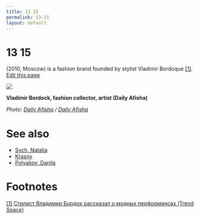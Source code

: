 ```yaml
---
title: 13 15
permalink: 13-15
layout: default
---
```




# 13 15


(2010, Moscow) is a fashion brand founded by stylist Vladimir Bordoque <span id="a1">[\[1\]](#f1)</span>. [Edit this page](http://prose.io/#indexmod/encyclopedia/edit/master/page-template.md)

![](https://img03.rl0.ru/afisha/1500x-/daily.afisha.ru/uploads/images/3/53/3538658467ad4f2d9786a584eac16a2a.png)

**Vladimir Bordock, fashion collector, artist (Daily Afisha)**

*Photo: [Daily Afisha](https://daily.afisha.ru/beauty/3878-kak-odetsya-na-vecherinku-delovuyu-vstrechu-i-domashniy-prazdnik-za-10-000-rubley/) / [Daily Afisha](https://daily.afisha.ru/beauty/3878-kak-odetsya-na-vecherinku-delovuyu-vstrechu-i-domashniy-prazdnik-za-10-000-rubley/)*

# See also

+ [Sych, Natalia](sych-natalia)
+ [Krasny](krasny)
+ [Polyakov, Danila](polyakov-danila)

# Footnotes

[[1]](#a1) <span id="f1"></span> [Стилист Владимир Бордок рассказал о модных перформансах (Trend Space)](http://www.trendspace.ru/moda/bordok/)
